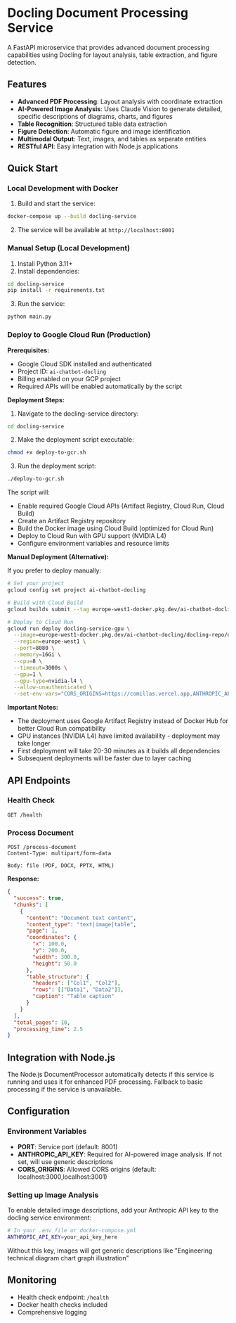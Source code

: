 # Docling Document Processing Service

A FastAPI microservice that provides advanced document processing capabilities using Docling for layout analysis, table extraction, and figure detection.

## Features

- **Advanced PDF Processing**: Layout analysis with coordinate extraction
- **AI-Powered Image Analysis**: Uses Claude Vision to generate detailed, specific descriptions of diagrams, charts, and figures
- **Table Recognition**: Structured table data extraction
- **Figure Detection**: Automatic figure and image identification
- **Multimodal Output**: Text, images, and tables as separate entities
- **RESTful API**: Easy integration with Node.js applications

## Quick Start

### Local Development with Docker

1. Build and start the service:

```bash
docker-compose up --build docling-service
```

2. The service will be available at `http://localhost:8001`

### Manual Setup (Local Development)

1. Install Python 3.11+
2. Install dependencies:

```bash
cd docling-service
pip install -r requirements.txt
```

3. Run the service:

```bash
python main.py
```

### Deploy to Google Cloud Run (Production)

**Prerequisites:**

- Google Cloud SDK installed and authenticated
- Project ID: `ai-chatbot-docling`
- Billing enabled on your GCP project
- Required APIs will be enabled automatically by the script

**Deployment Steps:**

1. Navigate to the docling-service directory:

```bash
cd docling-service
```

2. Make the deployment script executable:

```bash
chmod +x deploy-to-gcr.sh
```

3. Run the deployment script:

```bash
./deploy-to-gcr.sh
```

The script will:

- Enable required Google Cloud APIs (Artifact Registry, Cloud Run, Cloud Build)
- Create an Artifact Registry repository
- Build the Docker image using Cloud Build (optimized for Cloud Run)
- Deploy to Cloud Run with GPU support (NVIDIA L4)
- Configure environment variables and resource limits

**Manual Deployment (Alternative):**

If you prefer to deploy manually:

```bash
# Set your project
gcloud config set project ai-chatbot-docling

# Build with Cloud Build
gcloud builds submit --tag europe-west1-docker.pkg.dev/ai-chatbot-docling/docling-repo/docling-service:latest

# Deploy to Cloud Run
gcloud run deploy docling-service-gpu \
  --image=europe-west1-docker.pkg.dev/ai-chatbot-docling/docling-repo/docling-service:latest \
  --region=europe-west1 \
  --port=8080 \
  --memory=16Gi \
  --cpu=8 \
  --timeout=3000s \
  --gpu=1 \
  --gpu-type=nvidia-l4 \
  --allow-unauthenticated \
  --set-env-vars="CORS_ORIGINS=https://comillas.vercel.app,ANTHROPIC_API_KEY=your-key-here"
```

**Important Notes:**

- The deployment uses Google Artifact Registry instead of Docker Hub for better Cloud Run compatibility
- GPU instances (NVIDIA L4) have limited availability - deployment may take longer
- First deployment will take 20-30 minutes as it builds all dependencies
- Subsequent deployments will be faster due to layer caching

## API Endpoints

### Health Check

```
GET /health
```

### Process Document

```
POST /process-document
Content-Type: multipart/form-data

Body: file (PDF, DOCX, PPTX, HTML)
```

**Response:**

```json
{
  "success": true,
  "chunks": [
    {
      "content": "Document text content",
      "content_type": "text|image|table",
      "page": 1,
      "coordinates": {
        "x": 100.0,
        "y": 200.0,
        "width": 300.0,
        "height": 50.0
      },
      "table_structure": {
        "headers": ["Col1", "Col2"],
        "rows": [["Data1", "Data2"]],
        "caption": "Table caption"
      }
    }
  ],
  "total_pages": 10,
  "processing_time": 2.5
}
```

## Integration with Node.js

The Node.js DocumentProcessor automatically detects if this service is running and uses it for enhanced PDF processing. Fallback to basic processing if the service is unavailable.

## Configuration

### Environment Variables

- **PORT**: Service port (default: 8001)
- **ANTHROPIC_API_KEY**: Required for AI-powered image analysis. If not set, will use generic descriptions
- **CORS_ORIGINS**: Allowed CORS origins (default: localhost:3000,localhost:3001)

### Setting up Image Analysis

To enable detailed image descriptions, add your Anthropic API key to the docling service environment:

```bash
# In your .env file or docker-compose.yml
ANTHROPIC_API_KEY=your_api_key_here
```

Without this key, images will get generic descriptions like "Engineering technical diagram chart graph illustration"

## Monitoring

- Health check endpoint: `/health`
- Docker health checks included
- Comprehensive logging
